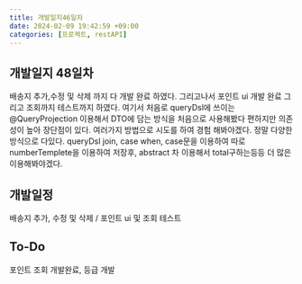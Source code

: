 ```yaml
---
title: 개발일지46일차
date: 2024-02-09 19:42:59 +09:00
categories: [프로젝트, restAPI]
---
```


## 개발일지 48일차
<p> 배송지 추가,수정 및 삭제 까지 다 개발 완료 하였다. 그리고나서 포인트 ui 개발 완료 그리고 조회까지 테스트까지 하였다. 여기서 처음로 queryDsl에 쓰이는 
@QueryProjection 이용해서 DTO에 담는 방식을 처음으로 사용해봤다 편하지만 의존성이 높아 장단점이 있다. 여러가지 방법으로 시도를 하여 경험 해봐야겠다. 정말 다양한 방식으로 다있다.
queryDsl join, case when, case문을 이용하여 따로 numberTemplete을 이용하여 저장후, abstract 차 이용해서 total구하는등등 더 많은 이용해봐야겠다. </p>

## 개발일정
<p>배송지 추가, 수정 및 삭제 / 포인트 ui 및 조회 테스트</p>

## To-Do
<p>포인트 조회 개발완료, 등급 개발</p>


